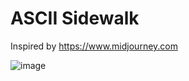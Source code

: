 # ASCII Sidewalk

Inspired by https://www.midjourney.com

![image](https://user-images.githubusercontent.com/41817193/229343737-18339f27-e56d-467d-a82a-13dc4c544fb0.png)
